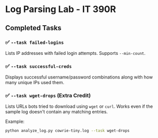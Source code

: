 # Log Parsing Lab - IT 390R

## Completed Tasks

### ✅ `--task failed-logins`
Lists IP addresses with failed login attempts. Supports `--min-count`.

### ✅ `--task successful-creds`
Displays successful username/password combinations along with how many unique IPs used them.

### ✅ `--task wget-drops` (Extra Credit)
Lists URLs bots tried to download using `wget` or `curl`. Works even if the sample log doesn't contain any matching entries.

Example:
```bash
python analyze_log.py cowrie-tiny.log --task wget-drops
